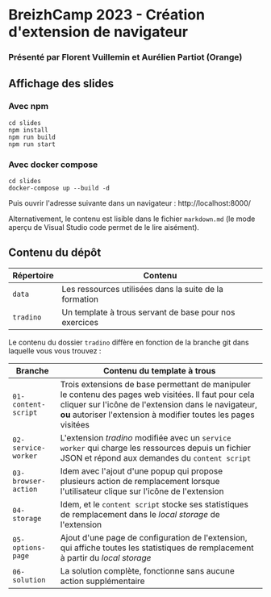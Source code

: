 # BreizhCamp 2023 - Création d'extension de navigateur 
### Présenté par Florent Vuillemin et Aurélien Partiot (Orange)


## Affichage des slides

### Avec npm

```
cd slides
npm install
npm run build
npm run start
```

### Avec docker compose

```
cd slides
docker-compose up --build -d
```

Puis ouvrir l'adresse suivante dans un navigateur : http://localhost:8000/

Alternativement, le contenu est lisible dans le fichier `markdown.md` (le mode aperçu de Visual Studio code permet de le lire aisément).

## Contenu du dépôt

| Répertoire | Contenu |
|-|-|
| `data` | Les ressources utilisées dans la suite de la formation |
| `tradino` | Un template à trous servant de base pour nos exercices |

Le contenu du dossier `tradino` diffère en fonction de la branche git dans laquelle vous vous trouvez :

| Branche | Contenu du template à trous |
|-|-|
| `01-content-script` | Trois extensions de base permettant de manipuler le contenu des pages web visitées. Il faut pour cela cliquer sur l'icône de l'extension dans le navigateur, **ou** autoriser l'extension à modifier toutes les pages visitées |
| `02-service-worker` | L'extension _tradino_ modifiée avec un `service worker` qui charge les ressources depuis un fichier JSON et répond aux demandes du `content script`
| `03-browser-action` | Idem avec l'ajout d'une popup qui propose plusieurs action de remplacement lorsque l'utilisateur clique sur l'icône de l'extension
| `04-storage` | Idem, et le `content script` stocke ses statistiques de remplacement dans le _local storage_ de l'extension
| `05-options-page` | Ajout d'une page de configuration de l'extension, qui affiche toutes les statistiques de remplacement à partir du _local storage_
| `06-solution` | La solution complète, fonctionne sans aucune action supplémentaire

